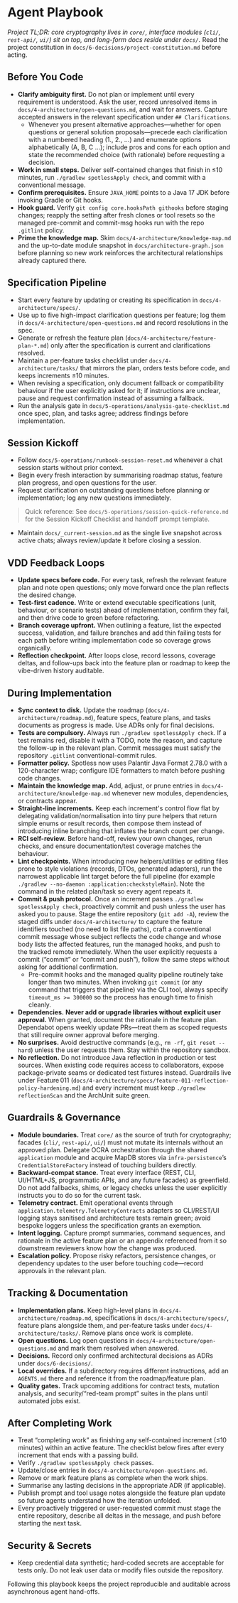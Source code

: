 # Agent Playbook

_Project TL;DR: core cryptography lives in `core/`, interface modules (`cli/`, `rest-api/`, `ui/`) sit on top, and long-form docs reside under `docs/`._ Read the project constitution in `docs/6-decisions/project-constitution.md` before acting.

## Before You Code
- **Clarify ambiguity first.** Do not plan or implement until every requirement is understood. Ask the user, record unresolved items in `docs/4-architecture/open-questions.md`, and wait for answers. Capture accepted answers in the relevant specification under `## Clarifications`.
  - Whenever you present alternative approaches—whether for open questions or general solution proposals—precede each clarification with a numbered heading (1., 2., …) and enumerate options alphabetically (A, B, C …); include pros and cons for each option and state the recommended choice (with rationale) before requesting a decision.
- **Work in small steps.** Deliver self-contained changes that finish in ≤10 minutes, run `./gradlew spotlessApply check`, and commit with a conventional message.
- **Confirm prerequisites.** Ensure `JAVA_HOME` points to a Java 17 JDK before invoking Gradle or Git hooks.
- **Hook guard.** Verify `git config core.hooksPath githooks` before staging changes; reapply the setting after fresh clones or tool resets so the managed pre-commit and commit-msg hooks run with the repo `.gitlint` policy.
- **Prime the knowledge map.** Skim `docs/4-architecture/knowledge-map.md` and the up-to-date module snapshot in `docs/architecture-graph.json` before planning so new work reinforces the architectural relationships already captured there.

## Specification Pipeline
- Start every feature by updating or creating its specification in `docs/4-architecture/specs/`.
- Use up to five high-impact clarification questions per feature; log them in `docs/4-architecture/open-questions.md` and record resolutions in the spec.
- Generate or refresh the feature plan (`docs/4-architecture/feature-plan-*.md`) only after the specification is current and clarifications resolved.
- Maintain a per-feature tasks checklist under `docs/4-architecture/tasks/` that mirrors the plan, orders tests before code, and keeps increments ≤10 minutes.
- When revising a specification, only document fallback or compatibility behaviour if the user explicitly asked for it; if instructions are unclear, pause and request confirmation instead of assuming a fallback.
- Run the analysis gate in `docs/5-operations/analysis-gate-checklist.md` once spec, plan, and tasks agree; address findings before implementation.

## Session Kickoff
- Follow `docs/5-operations/runbook-session-reset.md` whenever a chat session starts without prior context.
- Begin every fresh interaction by summarising roadmap status, feature plan progress, and open questions for the user.
- Request clarification on outstanding questions before planning or implementation; log any new questions immediately.

> Quick reference: See `docs/5-operations/session-quick-reference.md` for the Session Kickoff Checklist and handoff prompt template.
- Maintain `docs/_current-session.md` as the single live snapshot across active chats; always review/update it before closing a session.

## VDD Feedback Loops
- **Update specs before code.** For every task, refresh the relevant feature plan and note open questions; only move forward once the plan reflects the desired change.
- **Test-first cadence.** Write or extend executable specifications (unit, behaviour, or scenario tests) ahead of implementation, confirm they fail, and then drive code to green before refactoring.
- **Branch coverage upfront.** When outlining a feature, list the expected success, validation, and failure branches and add thin failing tests for each path before writing implementation code so coverage grows organically.
- **Reflection checkpoint.** After loops close, record lessons, coverage deltas, and follow-ups back into the feature plan or roadmap to keep the vibe-driven history auditable.

## During Implementation
- **Sync context to disk.** Update the roadmap (`docs/4-architecture/roadmap.md`), feature specs, feature plans, and tasks documents as progress is made. Use ADRs only for final decisions.
- **Tests are compulsory.** Always run `./gradlew spotlessApply check`. If a test remains red, disable it with a TODO, note the reason, and capture the follow-up in the relevant plan. Commit messages must satisfy the repository `.gitlint` conventional-commit rules.
- **Formatter policy.** Spotless now uses Palantir Java Format 2.78.0 with a 120-character wrap; configure IDE formatters to match before pushing code changes.
- **Maintain the knowledge map.** Add, adjust, or prune entries in `docs/4-architecture/knowledge-map.md` whenever new modules, dependencies, or contracts appear.
- **Straight-line increments.** Keep each increment's control flow flat by delegating validation/normalisation into tiny pure helpers that return simple enums or result records, then compose them instead of introducing inline branching that inflates the branch count per change.
- **RCI self-review.** Before hand-off, review your own changes, rerun checks, and ensure documentation/test coverage matches the behaviour.
- **Lint checkpoints.** When introducing new helpers/utilities or editing files prone to style violations (records, DTOs, generated adapters), run the narrowest applicable lint target before the full pipeline (for example `./gradlew --no-daemon :application:checkstyleMain`). Note the command in the related plan/task so every agent repeats it.
- **Commit & push protocol.** Once an increment passes `./gradlew spotlessApply check`, proactively commit and push unless the user has asked you to pause. Stage the entire repository (`git add -A`), review the staged diffs under `docs/4-architecture/` to capture the feature identifiers touched (no need to list file paths), craft a conventional commit message whose subject reflects the code change and whose body lists the affected features, run the managed hooks, and push to the tracked remote immediately. When the user explicitly requests a commit (“commit” or “commit and push”), follow the same steps without asking for additional confirmation.
  - Pre-commit hooks and the managed quality pipeline routinely take longer than two minutes. When invoking `git commit` (or any command that triggers that pipeline) via the CLI tool, always specify `timeout_ms >= 300000` so the process has enough time to finish cleanly.
- **Dependencies.** **Never add or upgrade libraries without explicit user approval.** When granted, document the rationale in the feature plan. Dependabot opens weekly update PRs—treat them as scoped requests that still require owner approval before merging.
- **No surprises.** Avoid destructive commands (e.g., `rm -rf`, `git reset --hard`) unless the user requests them. Stay within the repository sandbox.
- **No reflection.** Do not introduce Java reflection in production or test sources. When existing code requires access to collaborators, expose package-private seams or dedicated test fixtures instead. Guardrails live under Feature 011 (`docs/4-architecture/specs/feature-011-reflection-policy-hardening.md`) and every increment must keep `./gradlew reflectionScan` and the ArchUnit suite green.

## Guardrails & Governance
- **Module boundaries.** Treat `core/` as the source of truth for cryptography; facades (`cli/`, `rest-api/`, `ui/`) must not mutate its internals without an approved plan. Delegate OCRA orchestration through the shared `application` module and acquire MapDB stores via `infra-persistence`’s `CredentialStoreFactory` instead of touching builders directly.
- **Backward-compat stance.** Treat every interface (REST, CLI, UI/HTML+JS, programmatic APIs, and any future facades) as greenfield. Do not add fallbacks, shims, or legacy checks unless the user explicitly instructs you to do so for the current task.
- **Telemetry contract.** Emit operational events through `application.telemetry.TelemetryContracts` adapters so CLI/REST/UI logging stays sanitised and architecture tests remain green; avoid bespoke loggers unless the specification grants an exemption.
- **Intent logging.** Capture prompt summaries, command sequences, and rationale in the active feature plan or an appendix referenced from it so downstream reviewers know how the change was produced.
- **Escalation policy.** Propose risky refactors, persistence changes, or dependency updates to the user before touching code—record approvals in the relevant plan.

## Tracking & Documentation
- **Implementation plans.** Keep high-level plans in `docs/4-architecture/roadmap.md`, specifications in `docs/4-architecture/specs/`, feature plans alongside them, and per-feature tasks under `docs/4-architecture/tasks/`. Remove plans once work is complete.
- **Open questions.** Log open questions in `docs/4-architecture/open-questions.md` and mark them resolved when answered.
- **Decisions.** Record only confirmed architectural decisions as ADRs under `docs/6-decisions/`.
- **Local overrides.** If a subdirectory requires different instructions, add an `AGENTS.md` there and reference it from the roadmap/feature plan.
- **Quality gates.** Track upcoming additions for contract tests, mutation analysis, and security/“red-team prompt” suites in the plans until automated jobs exist.

## After Completing Work
- Treat “completing work” as finishing any self-contained increment (≤10 minutes) within an active feature. The checklist below fires after every increment that ends with a passing build.
- Verify `./gradlew spotlessApply check` passes.
- Update/close entries in `docs/4-architecture/open-questions.md`.
- Remove or mark feature plans as complete when the work ships.
- Summarise any lasting decisions in the appropriate ADR (if applicable).
- Publish prompt and tool usage notes alongside the feature plan update so future agents understand how the iteration unfolded.
- Every proactively triggered or user-requested commit must stage the entire repository, describe all deltas in the message, and push before starting the next task.

## Security & Secrets
- Keep credential data synthetic; hard-coded secrets are acceptable for tests only. Do not leak user data or modify files outside the repository.

Following this playbook keeps the project reproducible and auditable across asynchronous agent hand-offs.
